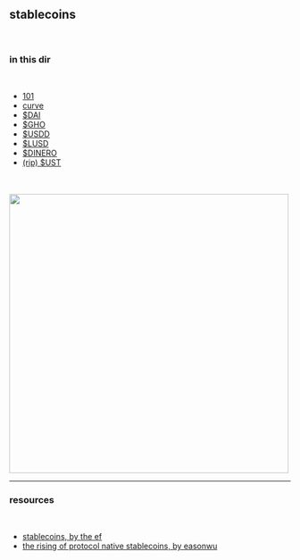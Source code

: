## stablecoins

<br>

### in this dir

<br>

* [101](stablecoins_101.md)
* [curve](curve)
* [$DAI](DAI.md)
* [$GHO](GHO.md)
* [$USDD](USDD.md)
* [$LUSD](LUSD.md)
* [$DINERO](DINERO.md)
* [(rip) $UST](UST.md)


<br>

<br>

<img width="500" src="https://user-images.githubusercontent.com/1130416/194648266-bb67eca3-dc70-4321-b9d6-25246b4156af.png">


<br>

---

### resources

<br>

* [stablecoins, by the ef](https://ethereum.org/en/stablecoins/)
* [the rising of protocol native stablecoins, by easonwu](https://easonwu.substack.com/p/the-rise-of-protocol-native-stablecoins?utm_source=tldrnewsletter)

